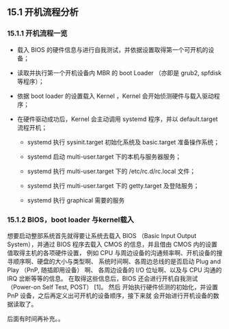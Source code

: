 ## 15.1 开机流程分析

### 15.1.1 开机流程一览

- 载入 BIOS 的硬件信息与进行自我测试，并依据设置取得第一个可开机的设备；

- 读取并执行第一个开机设备内 MBR 的 boot Loader （亦即是 grub2, spfdisk 等程序）；

- 依据 boot loader 的设置载入 Kernel ，Kernel 会开始侦测硬件与载入驱动程序；

- 在硬件驱动成功后，Kernel 会主动调用 systemd 程序，并以 default.target 流程开机；
  
  - systemd 执行 sysinit.target 初始化系统及 basic.target 准备操作系统；
  
  - systemd 启动 multi-user.target 下的本机与服务器服务；
  
  - systemd 执行 multi-user.target 下的 /etc/rc.d/rc.local 文件；
  
  - systemd 执行 multi-user.target 下的 getty.target 及登陆服务；
  
  - systemd 执行 graphical 需要的服务

### 15.1.2 BIOS，boot loader 与kernel载入

想要启动整部系统首先就得要让系统去载入 BIOS （Basic Input Output System），并通过 BIOS 程序去载入 CMOS 的信息，并且借由 CMOS 内的设置值取得主机的各项硬件设置， 例如 CPU 与周边设备的沟通频率啊、开机设备的搜寻顺序啊、硬盘的大小与类型啊、 系统时间啊、各周边总线的是否启动 Plug and Play （PnP, 随插即用设备） 啊、 各周边设备的 I/O 位址啊、以及与 CPU 沟通的 IRQ 岔断等等的信息。
在取得这些信息后，BIOS 还会进行开机自我测试 （Power-on Self Test, POST） [1]。 然后
开始执行硬件侦测的初始化，并设置 PnP 设备，之后再定义出可开机的设备顺序，接下来就
会开始进行开机设备的数据读取了。

后面有时间再补充。。
